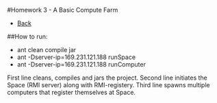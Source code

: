 #Homework 3 - A Basic Compute Farm
* [Back](https://github.com/johnolos/CS290B)


##How to run:
* ant clean compile jar
* ant -Dserver-ip=169.231.121.188 runSpace
* ant -Dserver-ip=169.231.121.188 runComputer

First line cleans, compiles and jars the project.
Second line initiates the Space (RMI server) along with RMI-registery.
Third line spawns multiple computers that register themselves at Space.


